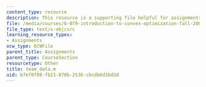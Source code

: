 ```yaml
---
content_type: resource
description: This resource is a supporting file helpful for assignments.
file: /media/courses/6-079-introduction-to-convex-optimization-fall-2009/b7ef0f08fb21870b253bcbcdb6d1bd2d_team_data.m
file_type: text/x-objcsrc
learning_resource_types:
- Assignments
ocw_type: OCWFile
parent_title: Assignments
parent_type: CourseSection
resourcetype: Other
title: team_data.m
uid: b7ef0f08-fb21-870b-253b-cbcdb6d1bd2d
---
```

